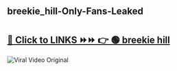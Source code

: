 
 ## breekie_hill-Only-Fans-Leaked

# <h2><a href="https://clipsfans.com/breekie_hill&ref=git">🔗 Click to LINKS ⏩⏩ 👉 🟢 breekie hill </a></h2>

<a href="https://clipsfans.com/breekie_hill&ref=git" rel="nofollow" data-target="animated-image.originalLink"><img src="https://i.ibb.co.com/xMMVF88/686577567.gif" alt="Viral Video Original" style="max-width: 100%; display: inline-block;" data-target="animated-image.originalImage"></a>
